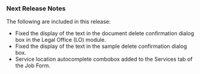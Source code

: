 ### Next Release Notes
The following are included in this release:
- Fixed the display of the text in the document delete confirmation dialog box in the Legal Office (LO) module.
- Fixed the display of the text in the sample delete confirmation dialog box.
- Service location autocomplete combobox added to the Services tab of the Job Form.

